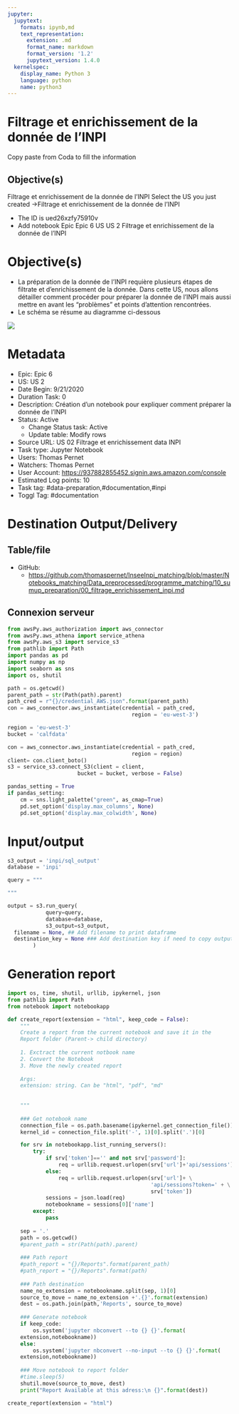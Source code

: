 ```yaml
---
jupyter:
  jupytext:
    formats: ipynb,md
    text_representation:
      extension: .md
      format_name: markdown
      format_version: '1.2'
      jupytext_version: 1.4.0
  kernelspec:
    display_name: Python 3
    language: python
    name: python3
---
```


<!-- #region -->
# Filtrage et enrichissement de la donnée de l’INPI

Copy paste from Coda to fill the information

## Objective(s)

Filtrage et enrichissement de la donnée de l’INPI
Select the US you just created →Filtrage et enrichissement de la donnée de l’INPI

* The ID is ued26xzfy75910v
* Add notebook Epic Epic 6 US US 2 Filtrage et enrichissement de la donnée de l’INPI

# Objective(s)

*  La préparation de la donnée de l’INPI requière plusieurs étapes de filtrate et d’enrichissement de la donnée. Dans cette US, nous allons détailler comment procéder pour préparer la donnée de l’INPI mais aussi mettre en avant les “problèmes” et points d’attention rencontrées.
* Le schéma se résume au diagramme ci-dessous

![](https://app.lucidchart.com/publicSegments/view/9e73b3ff-1648-4cda-ab7c-204290721629/image.png)


# Metadata

* Epic: Epic 6
* US: US 2
* Date Begin: 9/21/2020
* Duration Task: 0
* Description: Création d’un notebook pour expliquer comment préparer la donnée de l’INPI 
* Status: Active
  * Change Status task: Active
  * Update table: Modify rows
* Source URL: US 02 Filtrage et enrichissement data INPI
* Task type: Jupyter Notebook
* Users: Thomas Pernet
* Watchers: Thomas Pernet
* User Account: https://937882855452.signin.aws.amazon.com/console
* Estimated Log points: 10
* Task tag: #data-preparation,#documentation,#inpi
* Toggl Tag: #documentation


# Destination Output/Delivery

## Table/file

* GitHub:
  * https://github.com/thomaspernet/InseeInpi_matching/blob/master/Notebooks_matching/Data_preprocessed/programme_matching/10_sumup_preparation/00_filtrage_enrichissement_inpi.md

 
<!-- #endregion -->

## Connexion serveur

```python
from awsPy.aws_authorization import aws_connector
from awsPy.aws_athena import service_athena
from awsPy.aws_s3 import service_s3
from pathlib import Path
import pandas as pd
import numpy as np
import seaborn as sns
import os, shutil

path = os.getcwd()
parent_path = str(Path(path).parent)
path_cred = r"{}/credential_AWS.json".format(parent_path)
con = aws_connector.aws_instantiate(credential = path_cred,
                                       region = 'eu-west-3')

region = 'eu-west-3'
bucket = 'calfdata'
```

```python
con = aws_connector.aws_instantiate(credential = path_cred,
                                       region = region)
client= con.client_boto()
s3 = service_s3.connect_S3(client = client,
                      bucket = bucket, verbose = False) 
```

```python
pandas_setting = True
if pandas_setting:
    cm = sns.light_palette("green", as_cmap=True)
    pd.set_option('display.max_columns', None)
    pd.set_option('display.max_colwidth', None)
```

# Input/output

```python
s3_output = 'inpi/sql_output'
database = 'inpi'
```

```python
query = """

"""

output = s3.run_query(
            query=query,
            database=database,
            s3_output=s3_output,
  filename = None, ## Add filename to print dataframe
  destination_key = None ### Add destination key if need to copy output
        )
```

# Generation report

```python
import os, time, shutil, urllib, ipykernel, json
from pathlib import Path
from notebook import notebookapp
```

```python
def create_report(extension = "html", keep_code = False):
    """
    Create a report from the current notebook and save it in the 
    Report folder (Parent-> child directory)
    
    1. Exctract the current notbook name
    2. Convert the Notebook 
    3. Move the newly created report
    
    Args:
    extension: string. Can be "html", "pdf", "md"
    
    
    """
    
    ### Get notebook name
    connection_file = os.path.basename(ipykernel.get_connection_file())
    kernel_id = connection_file.split('-', 1)[0].split('.')[0]

    for srv in notebookapp.list_running_servers():
        try:
            if srv['token']=='' and not srv['password']:  
                req = urllib.request.urlopen(srv['url']+'api/sessions')
            else:
                req = urllib.request.urlopen(srv['url']+ \
                                             'api/sessions?token=' + \
                                             srv['token'])
            sessions = json.load(req)
            notebookname = sessions[0]['name']
        except:
            pass  
    
    sep = '.'
    path = os.getcwd()
    #parent_path = str(Path(path).parent)
    
    ### Path report
    #path_report = "{}/Reports".format(parent_path)
    #path_report = "{}/Reports".format(path)
    
    ### Path destination
    name_no_extension = notebookname.split(sep, 1)[0]
    source_to_move = name_no_extension +'.{}'.format(extension)
    dest = os.path.join(path,'Reports', source_to_move)
    
    ### Generate notebook
    if keep_code:
        os.system('jupyter nbconvert --to {} {}'.format(
    extension,notebookname))
    else:
        os.system('jupyter nbconvert --no-input --to {} {}'.format(
    extension,notebookname))
    
    ### Move notebook to report folder
    #time.sleep(5)
    shutil.move(source_to_move, dest)
    print("Report Available at this adress:\n {}".format(dest))
```

```python
create_report(extension = "html")
```
